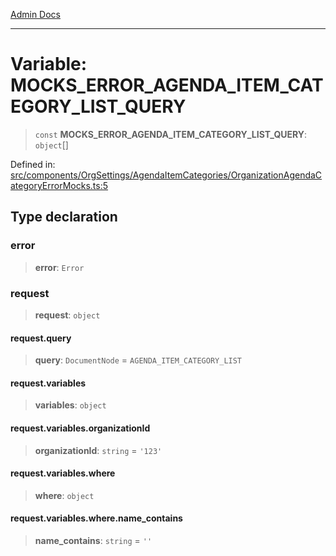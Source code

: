 [Admin Docs](/)

***

# Variable: MOCKS\_ERROR\_AGENDA\_ITEM\_CATEGORY\_LIST\_QUERY

> `const` **MOCKS\_ERROR\_AGENDA\_ITEM\_CATEGORY\_LIST\_QUERY**: `object`[]

Defined in: [src/components/OrgSettings/AgendaItemCategories/OrganizationAgendaCategoryErrorMocks.ts:5](https://github.com/hustlernik/talawa-admin/blob/fe326ed17e0fa5ad916ff9f383f63b5d38aedc7b/src/components/OrgSettings/AgendaItemCategories/OrganizationAgendaCategoryErrorMocks.ts#L5)

## Type declaration

### error

> **error**: `Error`

### request

> **request**: `object`

#### request.query

> **query**: `DocumentNode` = `AGENDA_ITEM_CATEGORY_LIST`

#### request.variables

> **variables**: `object`

#### request.variables.organizationId

> **organizationId**: `string` = `'123'`

#### request.variables.where

> **where**: `object`

#### request.variables.where.name\_contains

> **name\_contains**: `string` = `''`
